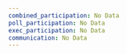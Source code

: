 ```yaml
---
combined_participation: No Data
poll_participation: No Data
exec_participation: No Data
communication: No Data
---
```

